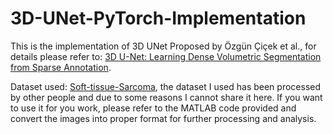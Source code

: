 # 3D-UNet-PyTorch-Implementation
This is the implementation of 3D UNet Proposed by Özgün Çiçek et al., for details please refer to: [3D U-Net: Learning Dense Volumetric Segmentation from Sparse Annotation](https://arxiv.org/abs/1606.06650).

Dataset used: [Soft-tissue-Sarcoma](https://wiki.cancerimagingarchive.net/display/Public/Soft-tissue-Sarcoma), the dataset I used has been processed by other people and due to some reasons I cannot share it here. If you want to use it for you work, please refer to the MATLAB code provided and convert the images into proper format for further processing and analysis.
